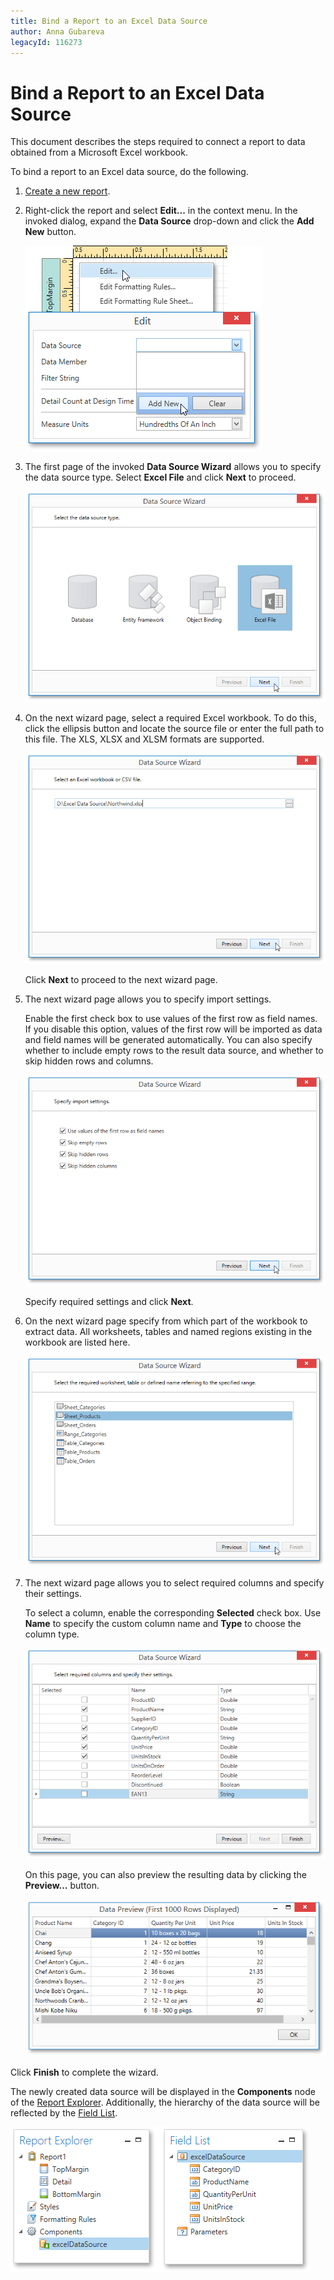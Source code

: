 ```yaml
---
title: Bind a Report to an Excel Data Source
author: Anna Gubareva
legacyId: 116273
---
```

# Bind a Report to an Excel Data Source
This document describes the steps required to connect a report to data obtained from a Microsoft Excel workbook.

To bind a report to an Excel data source, do the following.
1. [Create a new report](../../basic-operations/create-a-new-report.md).
2. Right-click the report and select **Edit...** in the context menu. In the invoked dialog, expand the **Data Source** drop-down and click the **Add New** button.
	
	![EUD_WpfReportDesigner_AddDataSource](../../../../../../images/img123562.png)
3. The first page of the invoked **Data Source Wizard** allows you to specify the data source type. Select **Excel File** and click **Next** to proceed.
	
	![EUD_WpfReportDesigner_DataSourceWizard_Excel](../../../../../../images/img123566.png)
4. On the next wizard page, select a required Excel workbook. To do this, click the ellipsis button and locate the source file or enter the full path to this file. The XLS, XLSX and XLSM formats are supported.
	
	![EUD_WpfReportDesigner_DataSourceWizard_Excel_1](../../../../../../images/img123999.png)
	
	Click **Next** to proceed to the next wizard page.
5. The next wizard page allows you to specify import settings.
	
	Enable the first check box to use values of the first row as field names. If you disable this option, values of the first row will be imported as data and field names will be generated automatically. You can also specify whether to include empty rows to the result data source, and whether to skip hidden rows and columns.
	
	![EUD_WpfReportDesigner_DataSourceWizard_Excel_2](../../../../../../images/img124000.png)
	
	Specify required settings and click **Next**.
6. On the next wizard page specify from which part of the workbook to extract data. All worksheets, tables and named regions existing in the workbook are listed here.
	
	![EUD_WpfReportDesigner_DataSourceWizard_Excel_3](../../../../../../images/img124001.png)
7. The next wizard page allows you to select required columns and specify their settings.
	
	To select a column, enable the corresponding **Selected** check box. Use **Name** to specify the custom column name and **Type** to choose the column type.
	
	![EUD_WpfReportDesigner_DataSourceWizard_Excel_4](../../../../../../images/img124002.png)
	
	On this page, you can also preview the resulting data by clicking the **Preview...** button.
	
	![EUD_WpfReportDesigner_DataSourceWizard_Excel_5](../../../../../../images/img124003.png)

Click **Finish** to complete the wizard.

The newly created data source will be displayed in the **Components** node of the [Report Explorer](../../../interface-elements/report-explorer.md). Additionally, the hierarchy of the data source will be reflected by the [Field List](../../../interface-elements/field-list.md).

![EUD_WpfReportDesigner_ExcelDataSource](../../../../../../images/img123578.png)